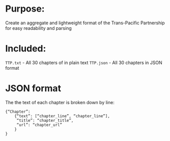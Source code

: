 # Purpose:
Create an aggregate and lightweight format of the Trans-Pacific Partnership for easy readability and parsing

# Included:
`TTP.txt` - All 30 chapters of in plain text
`TTP.json` - All 30 chapters in JSON format

# JSON format
The the text of each chapter is broken down by line:
```
{“Chapter”: 
	{“text”: [“chapter_line”, “chapter_line”],
	 “title”: “chapter_title”,
	 “url”: “chapter_url”
	}
}
```